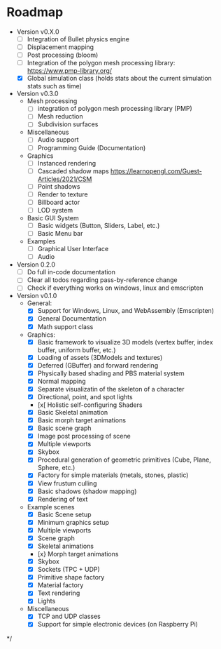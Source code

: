 # Roadmap

+ Version v0.X.0
	+ [ ] Integration of Bullet physics engine
	+ [ ] Displacement mapping
	+ [ ] Post processing (bloom)
	+ [ ] Integration of the polygon mesh processing library: https://www.pmp-library.org/
	+ [x] Global simulation class (holds stats about the current simulation stats such as time)
+ Version v0.3.0
	+ Mesh processing
		+ [ ] integration of polygon mesh processing library (PMP)
		+ [ ] Mesh reduction
		+ [ ] Subdivision surfaces
	+ Miscellaneous
		+ [ ] Audio support
        + [ ] Programming Guide (Documentation)
	+ Graphics
		+ [ ] Instanced rendering
		+ [ ] Cascaded shadow maps https://learnopengl.com/Guest-Articles/2021/CSM
		+ [ ] Point shadows	
		+ [ ] Render to texture
		+ [ ] Billboard actor
		+ [ ] LOD system
	+ Basic GUI System
		+ [ ] Basic widgets (Button, Sliders, Label, etc.)
		+ [ ] Basic Menu bar
	+ Examples
		+ [ ] Graphical User Interface
		+ [ ] Audio
+ Version 0.2.0 
	+ [ ] Do full in-code documentation
	+ [ ] Clear all todos regarding pass-by-reference change
	+ [ ] Check if everything works on windows, linux and emscripten
+ Version v0.1.0
	+ General:
		+ [x] Support for Windows, Linux, and WebAssembly (Emscripten)
		+ [x] General Documentation
		+ [x] Math support class
	+ Graphics:
		+ [x] Basic framework to visualize 3D models (vertex buffer, index buffer, uniform buffer, etc.)
		+ [x] Loading of assets (3DModels and textures)
		+ [x] Deferred (GBuffer) and forward rendering
		+ [x] Physically based shading and PBS material system
		+ [x] Normal mapping
		+ [x] Separate visualizatin of the skeleton of a character
		+ [x] Directional, point, and spot lights
		+ [x[ Holistic self-configuring Shaders
		+ [x] Basic Skeletal animation
		+ [x] Basic morph target animations
		+ [x] Basic scene graph
		+ [x] Image post processing of scene
		+ [x] Multiple viewports
		+ [x] Skybox
		+ [x] Procedural generation of geometric primitives (Cube, Plane, Sphere, etc.)
		+ [x] Factory for simple materials (metals, stones, plastic)
		+ [x] View frustum culling
		+ [x] Basic shadows (shadow mapping)
		+ [x] Rendering of text
	+ Example scenes
		+ [x] Basic Scene setup
		+ [x] Minimum graphics setup
		+ [x] Multiple viewports
		+ [x] Scene graph
		+ [x] Skeletal animations
		+ [x} Morph target animations
		+ [x] Skybox
		+ [x] Sockets (TPC + UDP)
		+ [x] Primitive shape factory
		+ [x] Material factory
		+ [x] Text rendering
		+ [x] Lights
	+ Miscellaneous
		+ [x] TCP and UDP classes
		+ [x] Support for simple electronic devices (on Raspberry Pi)

*/